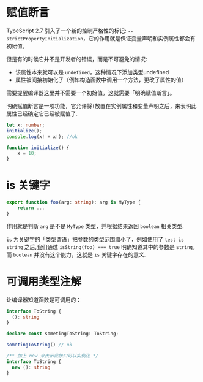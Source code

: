 # 赋值断言

TypeScript 2.7 引入了一个新的控制严格性的标记: `--strictPropertyInitialization`，它的作用就是保证变量声明和实例属性都会有初始值。

但是有的时候它并不是开发者的错误，而是不可避免的情况:

- 该属性本来就可以是 `undefined`，这种情况下添加类型undefined
- 属性被间接初始化了（例如构造函数中调用一个方法，更改了属性的值）

需要提醒编译器这里并不需要一个初始值，这就需要「明确赋值断言」。

明确赋值断言是一项功能，它允许将`!`放置在实例属性和变量声明之后，来表明此属性已经确定它已经被赋值了.

```ts
let x: number;
initialize();
console.log(x! + x!); //ok

function initialize() {
    x = 10;
}
```

# is 关键字

```ts
export function foo(arg: string): arg is MyType {
    return ...
}
```

作用就是判断 `arg` 是不是 `MyType` 类型，并根据结果返回 `boolean` 相关类型.

 `is` 为关键字的「类型谓语」把参数的类型范围缩小了，例如使用了 `test is string` 之后,我们通过 `isString(foo) === true` 明确知道其中的参数是 `string`，而 `boolean` 并没有这个能力，这就是 `is` 关键字存在的意义.

# 可调用类型注解

让编译器知道函数是可调用的：

```ts
interface ToString {
  (): string
}

declare const sometingToString: ToString;

sometingToString() // ok

/** 加上 new 来表示此接口可以实例化 */
interface ToString {
  new (): string
}
```

